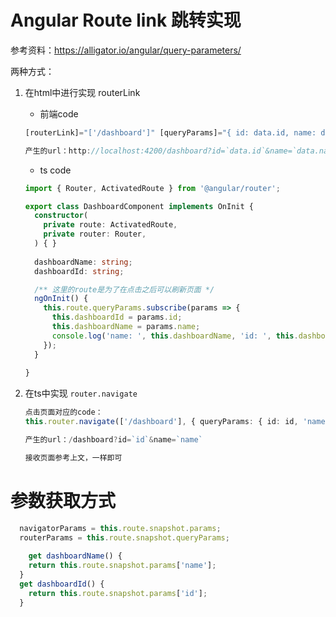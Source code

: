 # Angular Route link 跳转实现

参考资料：https://alligator.io/angular/query-parameters/

两种方式：

1. 在html中进行实现 routerLink

   * 前端code

   ```typescript
   [routerLink]="['/dashboard']" [queryParams]="{ id: data.id, name: data.name}" routerLinkActive="active"
   
   产生的url：http://localhost:4200/dashboard?id=`data.id`&name=`data.name`
   ```

   * ts code

   ```typescript
   import { Router, ActivatedRoute } from '@angular/router';
   
   export class DashboardComponent implements OnInit {
     constructor(
       private route: ActivatedRoute,
       private router: Router,
     ) { }
     
     dashboardName: string;
     dashboardId: string;
   
     /** 这里的route是为了在点击之后可以刷新页面 */
     ngOnInit() {
       this.route.queryParams.subscribe(params => {
         this.dashboardId = params.id;
         this.dashboardName = params.name;
         console.log('name: ', this.dashboardName, 'id: ', this.dashboardId);
       });
     }
     
   }
   
   ```

   

2. 在ts中实现 `router.navigate`

   ```typescript
   点击页面对应的code：
   this.router.navigate(['/dashboard'], { queryParams: { id: id, 'name': name } });
   
   产生的url：/dashboard?id=`id`&name=`name`
   
   接收页面参考上文，一样即可
   ```





# 参数获取方式



```typescript
  navigatorParams = this.route.snapshot.params;
  routerParams = this.route.snapshot.queryParams; 	
	
	get dashboardName() {
    return this.route.snapshot.params['name'];
  }
  get dashboardId() {
    return this.route.snapshot.params['id'];
  }
```

















